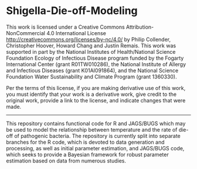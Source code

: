 # Shigella-Die-off-Modeling
This work is licensed under a Creative Commons Attribution-NonCommercial 4.0 International License 
<http://creativecommons.org/licenses/by-nc/4.0/> by Philip Collender, Christopher Hoover, Howard Chang and Justin Remais. 
This work was supported in part by the National Institutes of Health/National Science Foundation Ecology of Infectious 
Disease program funded by the Fogarty International Center (grant R01TW010286), the National Institute of Allergy and Infectious 
Diseases (grant K01AI091864), and the National Science Foundation Water Sustainability and Climate Program (grant 1360330).

Per the terms of this license, if you are making derivative use of this work, you must identify that your work is a derivative work, 
give credit to the original work, provide a link to the license, and indicate changes that were made.

___

This repository contains functional code for R and JAGS/BUGS which may be used to model the relationship between temperature 
and the rate of die-off of pathogenic bacteria. The repository is currently split into separate branches for the R code, which is 
devoted to data generation and processing, as well as initial parameter estimation, and JAGS/BUGS code, which seeks to provide a 
Bayesian framework for robust parameter estimation based on data from numerous studies.


